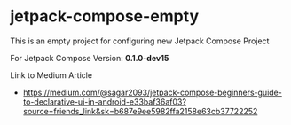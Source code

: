 # jetpack-compose-empty
This is an empty project for configuring new Jetpack Compose Project

For Jetpack Compose Version: **0.1.0-dev15**

Link to Medium Article
- https://medium.com/@sagar2093/jetpack-compose-beginners-guide-to-declarative-ui-in-android-e33baf36af03?source=friends_link&sk=b687e9ee5982ffa2158e63cb37722252
